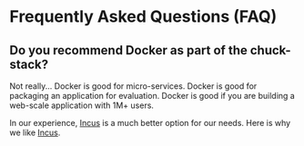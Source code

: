 # Frequently Asked Questions (FAQ)

## Do you recommend Docker as part of the chuck-stack?
Not really... Docker is good for micro-services. Docker is good for packaging an application for evaluation. Docker is good if you are building a web-scale application with 1M+ users.

In our experience, [Incus](https://linuxcontainers.org/incus/docs/main/) is a much better option for our needs. Here is why we like [Incus](incus.md).
